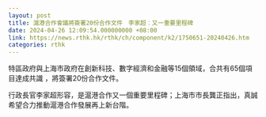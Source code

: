```yaml
---
layout: post
title: 滬港合作會議將簽署20份合作文件　李家超︰又一重要里程碑
date: 2024-04-26 12:09:54.000000000 +08:00
link: https://news.rthk.hk/rthk/ch/component/k2/1750651-20240426.htm
categories: rthk
---
```


特區政府與上海市政府在創新科技、數字經濟和金融等15個領域，合共有65個項目達成共識 ，將簽署20份合作文件。

行政長官李家超形容，是滬港合作又一個重要里程碑；上海市市長龔正指出，真誠希望合力推動滬港合作發展再上新台階。
